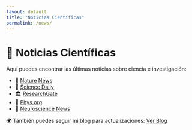 ```yaml
---
layout: default
title: "Noticias Científicas"
permalink: /news/
---
```


# 📰 Noticias Científicas  

Aquí puedes encontrar las últimas noticias sobre ciencia e investigación:  

- 🔬 [Nature News](https://www.nature.com/news)  
- 🧪 [Science Daily](https://www.sciencedaily.com/)  
- 🏛️ [ResearchGate](https://www.researchgate.net/news)  
- 📡 [Phys.org](https://phys.org/)  
- 🧠 [Neuroscience News](https://neurosciencenews.com/)  

🌍 También puedes seguir mi blog para actualizaciones: [Ver Blog](/blog/)
